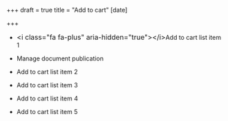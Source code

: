 +++
draft = true
title = "Add to cart"
[date]

+++


* <span style="font-size: 1rem;">&lt;i class="fa fa-plus" aria-hidden="true"&gt;&lt;/i&gt;</span>Add to cart list item 1
* <i class="icon-upload"></i> Manage document publication

* Add to cart list item 2

* Add to cart list item 3

* Add to cart list item 4

* Add to cart list item 5
